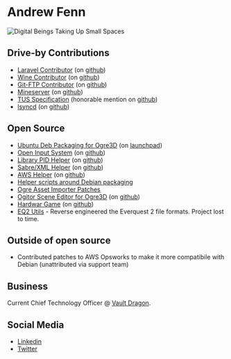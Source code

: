 # Andrew Fenn
![Digital Beings Taking Up Small Spaces](https://user-images.githubusercontent.com/409265/113465283-116a9880-945d-11eb-9f58-8cd256e9a7b4.jpg)

## Drive-by Contributions
* [Laravel Contributor](https://laravel.com/) (on [github](https://github.com/laravel/framework/commits?author=andrewfenn&since=2016-10-18&until=2016-10-19))
* [Wine Contributor](https://www.winehq.org/) (on [github](https://github.com/wine-mirror/wine/commits/master/?author=andrewfenn))
* [Git-FTP Contributor](https://git-ftp.github.io/) (on [github](https://github.com/git-ftp/git-ftp/commits/master/?author=andrewfenn))
* [Mineserver](https://mineserver.be/) (on [github](https://github.com/fador/mineserver/commits/master/?author=andrewfenn))
* [TUS Specification](https://tus.io/) (honorable mention on [github](https://github.com/tus/tus-resumable-upload-protocol/blob/master/protocol.md))
* [lsyncd](https://axkibe.github.io/lsyncd/) (on [github](https://github.com/axkibe/lsyncd/commit/b2383227cda0fd4025fc14c596d323d832c09a50))

## Open Source
* [Ubuntu Deb Packaging for Ogre3D](https://www.ogre3d.org/) (on [launchpad](https://launchpad.net/~andrewfenn/+archive/ubuntu/ogredev))
* [Open Input System](http://wgois.github.io/OIS/) (on [github](https://github.com/andrewfenn/OIS/commits/master/?author=andrewfenn))
* [Library PID Helper](https://packagist.org/packages/andrewfenn/pid-helper) (on [github](https://github.com/andrewfenn/pidhelper))
* [Sabre/XML Helper](https://packagist.org/packages/andrewfenn/xmlreader) (on [github](https://github.com/andrewfenn/XMLReaderElement))
* [AWS Helper](https://packagist.org/packages/andrewfenn/aws-helper) (on [github](https://github.com/andrewfenn/awshelper))
* [Helper scripts around Debian packaging](https://github.com/andrewfenn/fendeb)
* [Ogre Asset Importer Patches](https://github.com/andrewfenn/assimp/commits/master/?author=andrewfenn)
* [Ogitor Scene Editor for Ogre3D](http://wiki.ogre3d.org/Ogitor) (on [github](https://github.com/andrewfenn/ogitor/commits/master/?author=andrewfenn))
* [Hardwar Game](https://hardwar.org/) (on [github](https://github.com/andrewfenn/Hardwar))
* [EQ2 Utils](https://code.google.com/archive/p/eq2-utils/) - Reverse engineered the Everquest 2 file formats. Project lost to time.

## Outside of open source
* Contributed patches to AWS Opsworks to make it more compatibile with Debian (unattributed via support team)

## Business ##

Current Chief Technology Officer @ [Vault Dragon](https://vaultdragon.com/).

## Social Media

* [Linkedin](https://www.linkedin.com/in/andrewfenn/)
* [Twitter](https://twitter.com/andrewfenn)
